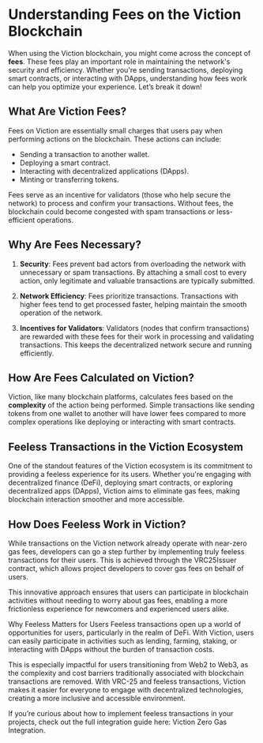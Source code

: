 # Understanding Fees on the Viction Blockchain

When using the Viction blockchain, you might come across the concept of **fees**. These fees play an important role in maintaining the network's security and efficiency. Whether you're sending transactions, deploying smart contracts, or interacting with DApps, understanding how fees work can help you optimize your experience. Let’s break it down!

## What Are Viction Fees?

Fees on Viction are essentially small charges that users pay when performing actions on the blockchain. These actions can include:

- Sending a transaction to another wallet.
- Deploying a smart contract.
- Interacting with decentralized applications (DApps).
- Minting or transferring tokens.

Fees serve as an incentive for validators (those who help secure the network) to process and confirm your transactions. Without fees, the blockchain could become congested with spam transactions or less-efficient operations.

## Why Are Fees Necessary?

1. **Security**: Fees prevent bad actors from overloading the network with unnecessary or spam transactions. By attaching a small cost to every action, only legitimate and valuable transactions are typically submitted.

2. **Network Efficiency**: Fees prioritize transactions. Transactions with higher fees tend to get processed faster, helping maintain the smooth operation of the network.

3. **Incentives for Validators**: Validators (nodes that confirm transactions) are rewarded with these fees for their work in processing and validating transactions. This keeps the decentralized network secure and running efficiently.

## How Are Fees Calculated on Viction?

Viction, like many blockchain platforms, calculates fees based on the **complexity** of the action being performed. Simple transactions like sending tokens from one wallet to another will have lower fees compared to more complex operations like deploying or interacting with smart contracts.

##  Feeless Transactions in the Viction Ecosystem
One of the standout features of the Viction ecosystem is its commitment to providing a feeless experience for its users. Whether you're engaging with decentralized finance (DeFi), deploying smart contracts, or exploring decentralized apps (DApps), Viction aims to eliminate gas fees, making blockchain interaction smoother and more accessible.

## How Does Feeless Work in Viction?
While transactions on the Viction network already operate with near-zero gas fees, developers can go a step further by implementing truly feeless transactions for their users. This is achieved through the VRC25Issuer contract, which allows project developers to cover gas fees on behalf of users.

This innovative approach ensures that users can participate in blockchain activities without needing to worry about gas fees, enabling a more frictionless experience for newcomers and experienced users alike.

Why Feeless Matters for Users
Feeless transactions open up a world of opportunities for users, particularly in the realm of DeFi. With Viction, users can easily participate in activities such as lending, farming, staking, or interacting with DApps without the burden of transaction costs.

This is especially impactful for users transitioning from Web2 to Web3, as the complexity and cost barriers traditionally associated with blockchain transactions are removed. With VRC-25 and feeless transactions, Viction makes it easier for everyone to engage with decentralized technologies, creating a more inclusive and accessible environment.

If you’re curious about how to implement feeless transactions in your projects, check out the full integration guide here: Viction Zero Gas Integration.